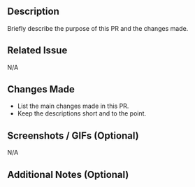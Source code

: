 ## Description
Briefly describe the purpose of this PR and the changes made.

## Related Issue
N/A

## Changes Made
- List the main changes made in this PR.
- Keep the descriptions short and to the point.

## Screenshots / GIFs (Optional)
N/A

## Additional Notes (Optional)
